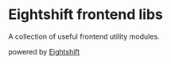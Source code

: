 # Eightshift frontend libs

A collection of useful frontend utility modules.

powered by [Eightshift](team@eightshift.com)
